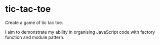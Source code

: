 # tic-tac-toe
Create a game of tic tac toe. 

I aim to demonstrate my ability in organising JavaScript code with factory function and module pattern.